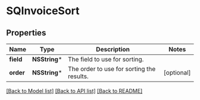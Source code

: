 # SQInvoiceSort

## Properties
Name | Type | Description | Notes
------------ | ------------- | ------------- | -------------
**field** | **NSString*** | The field to use for sorting. | 
**order** | **NSString*** | The order to use for sorting the results. | [optional] 

[[Back to Model list]](../README.md#documentation-for-models) [[Back to API list]](../README.md#documentation-for-api-endpoints) [[Back to README]](../README.md)


